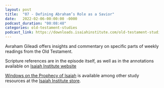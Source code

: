 ```yaml
---
layout: post
title:  "07 - Defining Abraham’s Role as a Savior"
date:   2022-02-06-00:00:00 -0000
podcast_duration: "00:08:48"
categories: old-testament-studies
podcast_link: https://downloads.isaiahinstitute.com/old-testament-studies/II-OT-07.mp3
---
```

Avraham Gileadi offers insights and commentary on specific parts of weekly readings from the Old Testament.

Scripture references are in the episode itself, as well as in the annotations available on [Isaiah Institute website](https://isaiahinstitute.com/studies-in-the-old-testament/)

[Windows on the Prophecy of Isaiah](https://isaiahinstitute.com/product/windows-on-the-prophecy-of-isaiah-study-tools-for-understanding-isaiah/) is available among other study resources at the [Isaiah Institute store](https://isaiahinstitute.com/store/).